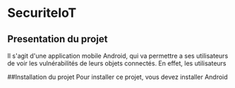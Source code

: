 # SecuriteIoT


## Presentation du projet
Il s'agit d'une application mobile Android, qui va permettre a ses utilisateurs de voir les vulnérabilités de leurs objets connectés. En effet, les utilisateurs


##Installation du projet
Pour installer ce projet, vous devez installer Android

